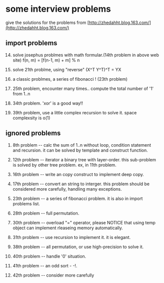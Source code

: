 # some interview problems 

give the solutions for the problems from [http://zhedahht.blog.163.com/](http://zhedahht.blog.163.com/)

## import problems

14. solve josephus problmes with math formular.(14th problem in above web site)
    f(n, m) = [f(n-1, m) + m] % n

21. solve 21th problme, using "reverse"  (X^T Y^T)^T = YX

23. a classic problmes, a series of fibonacci ! (23th problem)

25. 25th problem, encounter many times..
    compute the total number of '1' from 1..n

26. 34th problem. 'xor' is a good way!! 

39. 39th problem,  use a little complex recursion to solve it. space complexsity is o(1)


## ignored problems

1. 8th problem -- calc the sum of 1..n without loop, condition statement and recursion.
   it can be solved by template and construct function.

2. 12th problem -- iterator a binary tree with layer-order.
   this sub-problem is solved by other tree problem. ex, in 11th problem.

3. 16th problem -- write an copy construct to implement deep copy. 

4. 17th problem -- convert an string to interger. 
   this problem should be considered more carefully, handling many exceptions.

5. 23th problem -- a series of fibonacci problem. it is also in import problems list.

6. 28th problem -- full permutation.

7. 30th problem -- overload "=" operator, please NOTICE that using temp object can implement rleaseing memory automatically.

8. 31th problem -- use recursion to implement it. it is elegant.

9. 38th problem -- all permutation, or use high-precision to solve it.

10. 40th problem -- handle '0' situation.

11. 41th problem -- an odd sort - -!.

12. 42th problem -- consider more carefully
